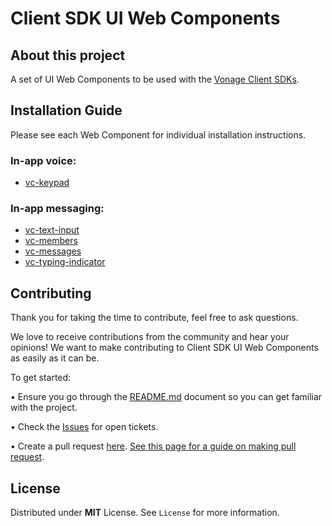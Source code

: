# Client SDK UI Web Components


## About this project

A set of UI Web Components to be used with the [Vonage Client SDKs](https://developer.nexmo.com/client-sdk/overview).

## Installation Guide

Please see each Web Component for individual installation instructions.

### In-app voice:

* [vc-keypad](vc-keypad)

### In-app messaging:

* [vc-text-input](vc-text-input)
* [vc-members](vc-members)
* [vc-messages](vc-messages)
* [vc-typing-indicator](vc-typing-indicator)

## Contributing

Thank you for taking the time to contribute, feel free to ask questions.

We love to receive contributions from the community and hear your opinions! We want to make contributing to Client SDK UI Web Components as easily as it can be.

To get started:

•	Ensure you go through the [README.md](https://github.com/nexmo-community/clientsdk-ui-js/README.md) document so you can get familiar with the project.

•	Check the [Issues](https://github.com/nexmo-community/clientsdk-ui-js/issues) for open tickets.

•	Create a pull request [here](https://github.com/nexmo-community/clientsdk-ui-js/pulls). [See this page for a guide on making pull request](https://docs.github.com/en/free-pro-team@latest/github/collaborating-with-issues-and-pull-requests/creating-a-pull-request).


## License
  Distributed under **MIT** License. See `License` for more information.
